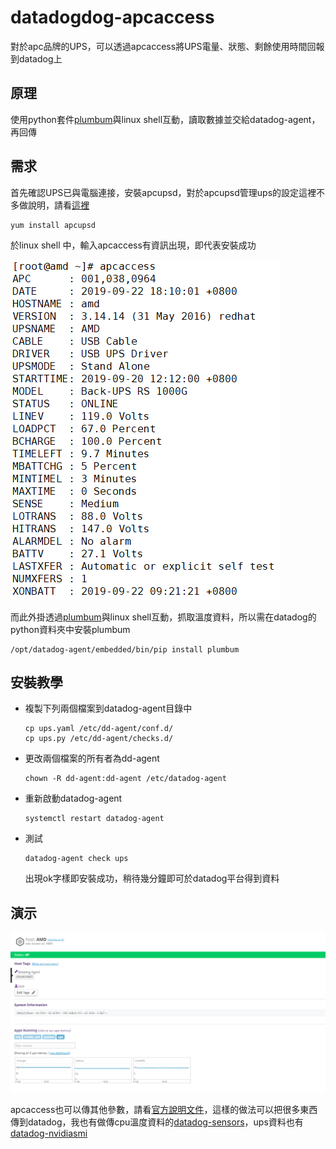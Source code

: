 # datadogdog-apcaccess

對於apc品牌的UPS，可以透過apcaccess將UPS電量、狀態、剩餘使用時間回報到datadog上

## 原理

使用python套件[plumbum](https://plumbum.readthedocs.io/en/latest/)與linux shell互動，讀取數據並交給datadog-agent，再回傳

## 需求

首先確認UPS已與電腦連接，安裝apcupsd，對於apcupsd管理ups的設定這裡不多做說明，請看[這裡](http://blog.crboy.net/2011/03/linuxapc-ups-apcupsd.html)

```
yum install apcupsd
```

於linux shell 中，輸入apcaccess有資訊出現，即代表安裝成功

![demo1](demo/demo1.png)



而此外掛透過[plumbum](https://plumbum.readthedocs.io/en/latest/)與linux shell互動，抓取溫度資料，所以需在datadog的python資料夾中安裝plumbum

```
/opt/datadog-agent/embedded/bin/pip install plumbum
```

## 安裝教學

* 複製下列兩個檔案到datadog-agent目錄中

  ```
  cp ups.yaml /etc/dd-agent/conf.d/
  cp ups.py /etc/dd-agent/checks.d/
  ```

* 更改兩個檔案的所有者為dd-agent

  ```
  chown -R dd-agent:dd-agent /etc/datadog-agent
  ```

* 重新啟動datadog-agent

  ```
  systemctl restart datadog-agent
  ```

* 測試

  ```
  datadog-agent check ups
  ```

  出現ok字樣即安裝成功，稍待幾分鐘即可於datadog平台得到資料

## 演示

![demo2](demo/demo2.png)



apcaccess也可以傳其他參數，請看[官方說明文件](http://www.apcupsd.org/manual/)，這樣的做法可以把很多東西傳到datadog，我也有做傳cpu溫度資料的[datadog-sensors](https://github.com/allmwh/datadog-sensors)，ups資料也有[datadog-nvidiasmi](https://github.com/allmwh/datadog-nvidiasmi)

